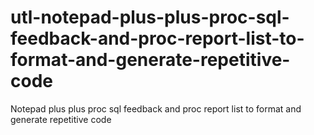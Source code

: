 # utl-notepad-plus-plus-proc-sql-feedback-and-proc-report-list-to-format-and-generate-repetitive-code
Notepad plus plus proc sql feedback and proc report list to format and generate repetitive code
